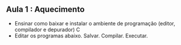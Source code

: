 ## Aula 1 : Aquecimento

- Ensinar como baixar e instalar o ambiente de programação (editor, compilador e depurador) C
- Editar os programas abaixo. Salvar. Compilar. Executar.